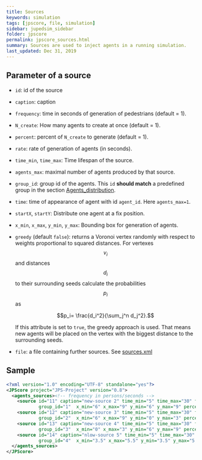 ```yaml
---
title: Sources
keywords: simulation
tags: [jpscore, file, simulation]
sidebar: jupedsim_sidebar
folder: jpscore
permalink: jpscore_sources.html
summary: Sources are used to inject agents in a running simulation.
last_updated: Dec 31, 2019
---
```


## Parameter of a source

- `id`: id of the source
- `caption`: caption
- `frequency`: time in seconds of generation of pedestrians (default = 1).
- `N_create`: How many agents to create at once (default = 1).
- `percent`: percent of `N_create` to generate (default = 1).
- `rate`: rate of generation of agents (in seconds).
- `time_min`, `time_max`: Time lifespan of the source.
- `agents_max`: maximal number of agents produced by that source.
- `group_id`: group id of the agents. This `id` **should match** a predefined group in the section [Agents_distribution](jpscore_inifile.html#agents_distribution).
- `time`: time of appearance of agent with id `agent_id`. Here `agents_max=1`.
- `startX`, `startY`: Distribute one agent at a fix position.
- `x_min`, `x_max`, `y_min`, `y_max`: Bounding box for generation of agents.
- `greedy` (default `false`): returns a Voronoi vertex randomly with respect to weights proportional to squared distances.
   For vertexes $$v_i$$ and distances $$d_i$$ to their surrounding seeds
   calculate the probabilities $$p_i$$ as

   $$p_i= \frac{d_i^2}{\sum_j^n d_j^2}.$$

   If this attribute is set to `true`, the greedy approach is used.
   That means new agents will be placed on the vertex with the biggest distance to the surrounding seeds.
- `file`: a file containing further sources. See [sources.xml](jpscore_sources.html)


## Sample

```xml
<?xml version="1.0" encoding="UTF-8" standalone="yes"?>
<JPScore project="JPS-Project" version="0.8">
  <agents_sources><!-- frequency in persons/seconds -->
    <source id="11" caption="new-source 2" time_min="5" time_max="30" frequency="7" N_create="10" agents_max="300"
            group_id="1"  x_min="6" x_max="9" y_min="6" y_max="9" percent="0.5" rate="2"  greedy="true"/>
    <source id="12" caption="new-source 3" time_min="5" time_max="30" frequency="9" N_create="10" agents_max="300"
            group_id="2"  x_min="6" x_max="9" y_min="0" y_max="3" percent="0.5" rate="2"  greedy="true"/>
    <source id="13" caption="new-source 4" time_min="5" time_max="30" frequency="11" N_create="10" agents_max="300"
            group_id="3"  x_min="0" x_max="3" y_min="6" y_max="9" percent="0.5" rate="2"  greedy="true"/>
    <source id="14" caption="nlow-source 5" time_min="5" time_max="30" frequency="11" N_create="10" agents_max="300"
            group_id="4"  x_min="3.5" x_max="5.5" y_min="3.5" y_max="5.5" percent="0.5" rate="2"  greedy="true"/>
  </agents_sources>
</JPScore>
```
